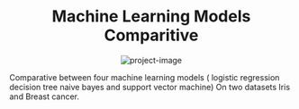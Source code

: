 <h1 align="center" id="title">Machine Learning Models Comparitive</h1>

<p align="center"><img src="https://socialify.git.ci/sliman-lan/MCS_HW_F24_IDM_C2_SLIMAN_286017/image?font=Raleway&amp;language=1&amp;name=1&amp;owner=1&amp;pattern=Signal&amp;stargazers=1&amp;theme=Dark" alt="project-image"></p>

<p id="description">Comparative between four machine learning models ( logistic regression decision tree naive bayes and support vector machine) On two datasets Iris and Breast cancer.</p>
